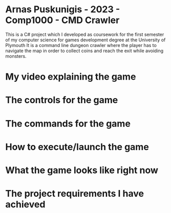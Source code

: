 # Arnas Puskunigis - 2023 - Comp1000 - CMD Crawler

This is a C# project which I developed as coursework for the first semester of my computer science for games development degree at the University of Plymouth
It is a command line dungeon crawler where the player has to navigate the map in order to collect coins and reach the exit while avoiding monsters.

# My video explaining the game


# The controls for the game


# The commands for the game


# How to execute/launch the game


# What the game looks like right now


# The project requirements I have achieved


